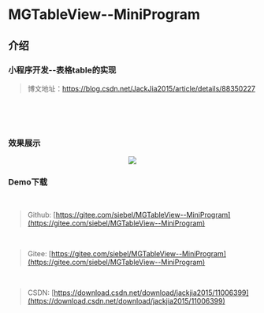 # MGTableView--MiniProgram

## 介绍

### 小程序开发--表格table的实现

> 博文地址：https://blog.csdn.net/JackJia2015/article/details/88350227

<br><br><br>

### 效果展示

<div align="center">
<img align="center" src="https://img-blog.csdnimg.cn/20190308133832480.png?x-oss-process=image/watermark,type_ZmFuZ3poZW5naGVpdGk,shadow_10,text_aHR0cHM6Ly9ibG9nLmNzZG4ubmV0L0phY2tKaWEyMDE1,size_16,color_FFFFFF,t_70">
</div>


### Demo下载

<br>

> Github:  [https://gitee.com/siebel/MGTableView--MiniProgram](https://gitee.com/siebel/MGTableView--MiniProgram)

<br>

>  Gitee:  [https://gitee.com/siebel/MGTableView--MiniProgram](https://gitee.com/siebel/MGTableView--MiniProgram)

<br>

>  CSDN:  [https://download.csdn.net/download/jackjia2015/11006399](https://download.csdn.net/download/jackjia2015/11006399)

<br>

